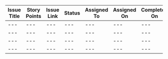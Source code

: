 | Issue Title | Story Points | Issue Link | Status | Assigned To | Assigned On | Completed On | Category | Status Notes |
|--- | ---|--- | ---| ---| ---| ---| --- |  --- |
|--- | ---|--- | ---| ---| ---| ---| --- |  --- |
|--- | ---|--- | ---| ---| ---| ---| --- |  --- |
|--- | ---|--- | ---| ---| ---| ---| --- |  --- |
|--- | ---|--- | ---| ---| ---| ---| --- |  --- |
